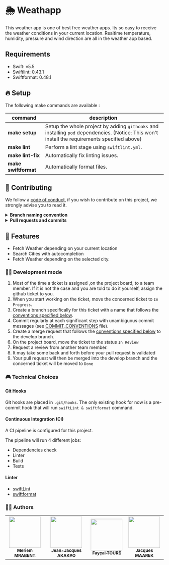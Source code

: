 # 🌦 Weathapp

This weather app is one of best free weather apps. Its so easy to receive the weather conditions in your current location. Realtime temperature, humidity, pressure and wind direction are all in the weather app based.

## Requirements
 - Swift:  v5.5
 - Swiftlint: 0.43.1
 - Swiftformat: 0.48.1

## 🔥 Setup

The following make commands are available : 

|command|description|
|-|-|
| **make setup**| Setup the whole project by adding `githooks` and installing `pod` dependencies. (Notice: This won't install the requirements specified above)|
| **make lint**| Perform a lint stage using `swiftlint.yml`. |
| **make lint-fix**| Automatically fix linting issues. |
| **make swiftformat**| Automatically format files. |

## 👥 Contributing

We follow a [code of conduct](CODE_OF_CONDUCT.md), if you wish to contribute on this project, we strongly advise you to read it.

<details>	
  <summary><b>Branch naming convention</b></summary>

- You branch should have a name that reflects it's purpose.

- It should use the same guidelines as [COMMIT_CONVENTIONS](COMMIT_CONVENTIONS.md) (`feat`, `fix`, `build`, `perf`, `docs`), followed by an underscore (`_`) and a very quick summary of the subject in [kebab case][1].

    Example: `feat_add-image-tag-database-relation`.
</details>
<details>
  <summary><b>Pull requests and commits</b></summary>

Pull requests in this project follow two conventions, you will need to use the templates available in the [ISSUE_TEMPLATE](.github/ISSUE_TEMPLATE) folder

If your pull request is still work in progress, please add "WIP: " (Work In Progress) in front of the title, therefor you inform the maintainers that your work is not done, and we can't merge it.

The naming of the PR should follow the same rules as the [COMMIT_CONVENTIONS](COMMIT_CONVENTIONS.md)
</details>

## 🌈 Features

- Fetch Weather depending on your current location
- Search Cities with autocompletion
- Fetch Weather depending on the selected city.

### 👨‍💻 Development mode

1. Most of the time a ticket is assigned ,on the project board, to a team member. If it is not the case and you are told to do it yourself, assign the github ticket to you. 
2. When you start working on the ticket, move the concerned ticket to `In Progress`.
3. Create a branch specifically for this ticket with a name that follows the [conventions specified below](#branch-naming-convention).
4. Commit regularly at each significant step with unambiguous commit messages (see [COMMIT_CONVENTIONS](COMMIT_CONVENTIONS.md) file).
5. Create a merge request that follows the [conventions specified below](#pull-requests-pr) to the develop branch.
6. On the project board, move the ticket to the status `In Review`
7. Request a review from another team member.
8. It may take some back and forth before your pull request is validated
9. Your pull request will then be merged into the develop branch and the concerned ticket will be moved to `Done`


### 🎮 Technical Choices

#### Git Hooks

Git hooks are placed in `.git/hooks`. The only existing hook for now is a pre-commit hook that will run `swiftLint & swiftformat` command.

#### Continuous Integration (CI)

A CI pipeline is configured for this project.

The pipeline will run 4 different jobs:

- Dependencies check
- Linter
- Build
- Tests

#### Linter
- [swiftLint](https://github.com/realm/SwiftLint)
- [swiftformat](https://github.com/nicklockwood/SwiftFormat)

### 🏄‍♂️ Authors

<table align="center">
  <tr>
    <td align="center">
    <a href="https://github.com/myouuu">
      <img src="https://avatars.githubusercontent.com/u/60980138?v=4" width="100px;" alt=""/>
      <br />
      <sub><b>Meriem MRABENT</b></sub>
    </a>
    </td>
    <td align="center">
    <a href="https://github.com/gensjaak">
      <img src="https://avatars.githubusercontent.com/u/17094432?v=4" width="100px;" alt=""/>
      <br />
      <sub><b>Jean-Jacques AKAKPO</b></sub>
    </a>
    </td>
    <td align="center">
    <a href="https://github.com/FaycalTOURE">
      <img src="https://avatars.githubusercontent.com/u/19931625?v=4" width="100px;" alt=""/>
      <br />
      <sub><b>Fayçal TOURÉ</b></sub>
    </a>
    </td>
    </td>
        <td align="center">
        <a href="https://github.com/JackMaarek">
          <img src="https://avatars3.githubusercontent.com/u/28316928?s=400&u=3cdfb5b0683245ad333a39cfca3a5251f3829824&v=4" width="100px;" alt=""/>
          <br />
          <sub><b>Jacques MAAREK</b></sub>
        </a>
        </td>
  </tr>
</table>